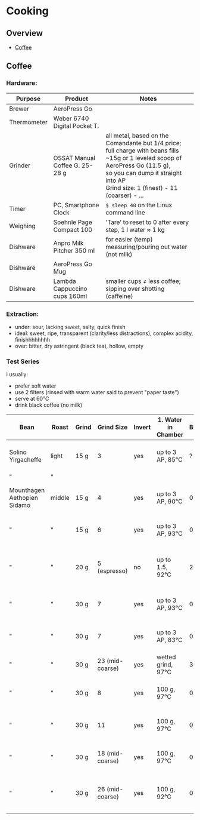 # Cooking

## Overview

- [Coffee](#coffee)


## Coffee

### Hardware:

| Purpose              | Product                        | Notes
|----------------------|--------------------------------|---------------------------------
| Brewer               | AeroPress Go                   | 
| Thermometer          | Weber 6740 Digital Pocket T.   | 
| Grinder              | OSSAT Manual Coffee G. 25-28 g | all metal, based on the Comandante but 1/4 price; <br>full charge with beans fills ~15g or 1 leveled scoop of AeroPress Go (11.5 g), <br> so you can dump it straight into AP<br>Grind size: 1 (finest) - 11 (coarser) - ...
| Timer                | PC, Smartphone Clock           | `$ sleep 40` on the Linux command line
| Weighing             | Soehnle Page Compact 100       | 'Tare' to reset to 0 after every step, 1 l water &thickapprox; 1 kg 
| Dishware             | Anpro Milk Pitcher 350 ml      | for easier (temp) measuring/pouring out water (not milk)
| Dishware             | AeroPress Go Mug               |
| Dishware             | Lambda Cappuccino cups 160ml   | smaller cups &ne; less coffee; sipping over shotting (caffeine)


### Extraction:
- under: sour, lacking sweet, salty, quick finish
- ideal: sweet, ripe, transparent (clarity/less distractions), complex acidity, finishhhhhhhh
- over: bitter, dry astringent (black tea), hollow, empty


### Test Series

I usually:
- prefer soft water
- use 2 filters (rinsed with warm water said to prevent "paper taste")
- serve at 60&deg;C
- drink black coffee (no milk)


| Bean                         | Roast  | Grind | Grind Size      | Invert | 1. Water in Chamber    | Bloom | Stiring              | 2. Water Chamber | Brew Time                  | Dilute           | Subjective 
|------------------------------|--------|-------|-----------------|--------|------------------------|-------|----------------------|------------------|----------------------------|------------------|--------------------
| Solino Yirgacheffe           | light  | 15 g  | 3               | yes    | up to 3 AP, 85&deg;C   | ?     | ?                    | 0                | 50 s open                  | tp 2/3, 83&deg;C | &starf;&starf;&star;&star;&star;  quality but too light for me
| "                            | "      |       |                 |        |                        |       |                      |                  |                            |                  |                                                               
| Mounthagen Aethopien Sidamo  | middle | 15 g  | 4               | yes    | up to 3 AP, 90&deg;C   | 0     | 10 s slow pre-brew   | 0                | 50 s open                  | to 2/3, 83&deg;C | &starf;&starf;&star;&star;&star;
| "                            | "      | 15 g  | 6               | yes    | up to 3 AP, 93&deg;C   | 0     | 10 s slow pre-brew   | 0                | 40 s open                  | to 2/3, 83&deg;C | &starf;&starf;&starf;&star;&star; ok for me, too weak for mom
| "                            | "      | 20 g  | 5  (espresso)   | no     | up to 1.5,  92&deg;C   | 20 s  | 10 s strong pre-brew | 0                | 0, hard pressure           | to 1/2, 92&deg;C | &starf;&starf;&starf;&#x2bea;&star; mild but ok, quick finish though
| "                            | "      | 30 g  | 7               | yes    | up to 3 AP, 93&deg;C   | 0     | 10 s slow pre-brew   | 0                | 40 s open                  | to 2/3, 83&deg;C | &starf;&starf;&starf;&starf;&star;
| "                            | "      | 30 g  | 7               | yes    | up to 3 AP, 83&deg;C   | 0     | 10 s slow pre-brew   | 0                | 40 s open                  | to 2/3, 83&deg;C | &starf;&star;&star;&star;&star;   somehwat sour
| "                            | "      | 30 g  | 23 (mid-coarse) | yes    | wetted grind, 97&deg;C | 30 s  | 3 stirs   pre-brew   | to top           | 90 s closed                | to 1/2, 83&deg;C | &starf;&starf;&starf;&star;&star; flowery?
| "                            | "      | 30 g  | 8               | yes    | 100 g, 97&deg;C        | 0     | 20 s slow post-brew  | 0                | 20 s open                  | to 2/3, 83&deg;C | &starf;&starf;&starf;&starf;&star; 
| "                            | "      | 30 g  | 11              | yes    | 100 g, 97&deg;C        | 0     | 20 s slow post-brew  | 0                | 20 s open                  | to 2/3, 83&deg;C | &starf;&starf;&starf;&#x2bea;&star; 
| "                            | "      | 30 g  | 18 (mid-coarse) | yes    | 100 g, 97&deg;C        | 0     | 20 s slow post-brew  | 0                | 20 s open                  | to 1/2, 83&deg;C | &starf;&starf;&starf;&#x2bea;&star; 
| "                            | "      | 30 g  | 26 (mid-coarse) | yes    | 100 g, 92&deg;C        | 0     | 20x strong pre-brew  | 0                | 40 s closed, no excess air | 120 g,  92&deg;C | &starf;&starf;&starf;&starf;&star; Wendelien van Bunnik recipe










